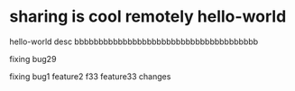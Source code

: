 sharing is cool remotely
hello-world
===========

hello-world desc
bbbbbbbbbbbbbbbbbbbbbbbbbbbbbbbbbbbbbb

fixing bug29

fixing bug1
feature2
f33
feature33 changes
